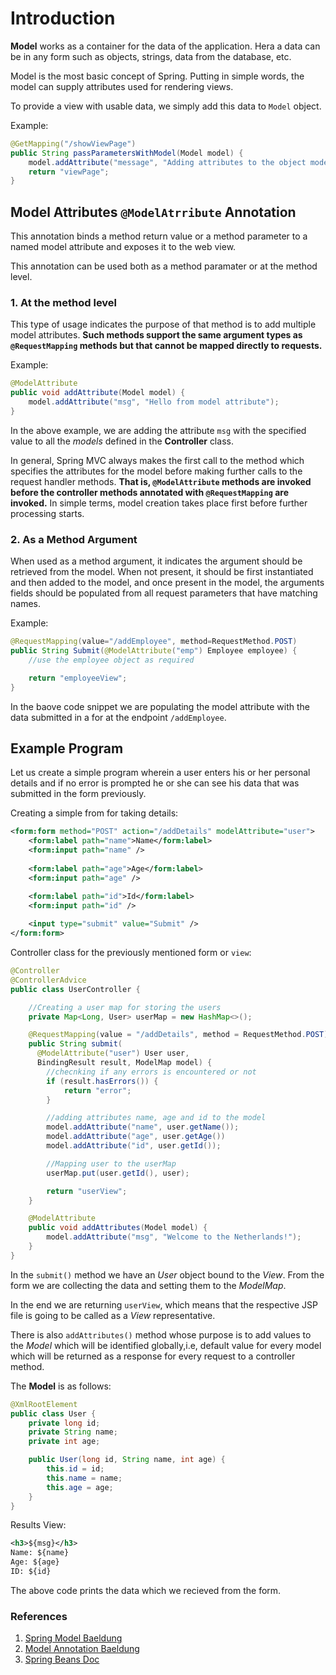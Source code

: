 # Introduction

**Model** works as a container for the data of the application. Hera a data can be in any form such as objects, strings, data from the database, etc.

Model is the most basic concept of Spring. Putting in simple words, the model can supply attributes used for rendering views.

To provide a view with usable data, we simply add this data to ```Model``` object.

Example:

```java
@GetMapping("/showViewPage")
public String passParametersWithModel(Model model) {
    model.addAttribute("message", "Adding attributes to the object model");
    return "viewPage";
}
```

## Model Attributes ```@ModelAtrribute``` Annotation

This annotation binds a method return value or a method parameter to a named model attribute and exposes it to the web view.

This annotation can be used both as a method paramater or at the method level.

### 1. At the method level

This type of usage indicates the purpose of that method is to add multiple model attributes. **Such methods support the same argument types as ```@RequestMapping``` methods but that cannot be mapped directly to requests.**

Example:

```java
@ModelAttribute
public void addAttribute(Model model) {
    model.addAttribute("msg", "Hello from model attribute");
}
```

In the above example, we are adding the attribute ```msg``` with the specified value to all the _models_ defined in the **Controller** class.

In general, Spring MVC always makes the first call to the method which specifies the attributes for the model before making further calls to the request handler methods. **That is, ```@ModelAttribute``` methods are invoked before the controller methods annotated with `@RequestMapping` are invoked.** In simple terms, model creation takes place first before further processing starts.

### 2. As a Method Argument

When used as a method argument, it indicates the argument should be retrieved from the model. When not present, it should be first instantiated and then added to the model, and once present in the model, the arguments fields should be populated from all request parameters that have matching names.

Example:

```java
@RequestMapping(value="/addEmployee", method=RequestMethod.POST)
public String Submit(@ModelAttribute("emp") Employee employee) {
    //use the employee object as required

    return "employeeView";
}
```

In the baove code snippet we are populating the model attribute with the data submitted in a for at the endpoint `/addEmployee`.

## Example Program

Let us create a simple program wherein a user enters his or her personal details and if no error is prompted he or she can see his data that was submitted in the form previously.

Creating a simple from for taking details:

```xml
<form:form method="POST" action="/addDetails" modelAttribute="user">
    <form:label path="name">Name</form:label>
    <form:input path="name" />
    
    <form:label path="age">Age</form:label>
    <form:input path="age" />

    <form:label path="id">Id</form:label>
    <form:input path="id" />
    
    <input type="submit" value="Submit" />
</form:form>
```

Controller class for the previously mentioned form or `view`:

```java
@Controller
@ControllerAdvice
public class UserController {

    //Creating a user map for storing the users
    private Map<Long, User> userMap = new HashMap<>();

    @RequestMapping(value = "/addDetails", method = RequestMethod.POST)
    public String submit(
      @ModelAttribute("user") User user,
      BindingResult result, ModelMap model) {
        //checnking if any errors is encountered or not
        if (result.hasErrors()) {
            return "error";
        }

        //adding attributes name, age and id to the model
        model.addAttribute("name", user.getName());
        model.addAttribute("age", user.getAge())
        model.addAttribute("id", user.getId());

        //Mapping user to the userMap
        userMap.put(user.getId(), user);

        return "userView";
    }

    @ModelAttribute
    public void addAttributes(Model model) {
        model.addAttribute("msg", "Welcome to the Netherlands!");
    }
}
```

In the `submit()` method we have an _User_ object bound to the _View_. From the form we are collecting the data and setting them to the _ModelMap_.

In the end we are returning ``userView``, which means that the respective JSP file is going to be called as a _View_  representative.

There is also `addAttributes()` method whose purpose is to add values to the _Model_ which will be identified globally,i.e, default value for every model which will be returned as a response for every request to a controller method.

The **Model** is as follows:

```java
@XmlRootElement
public class User {
    private long id;
    private String name;
    private int age;

    public User(long id, String name, int age) {
        this.id = id;
        this.name = name;
        this.age = age;
    }
}
```

Results View:

```xml
<h3>${msg}</h3>
Name: ${name}
Age: ${age}
ID: ${id}
```

The above code prints the data which we recieved from the form.

### References

1. [Spring Model Baeldung](https://www.baeldung.com/spring-mvc-model-model-map-model-view)
2. [Model Annotation Baeldung](https://www.baeldung.com/spring-mvc-and-the-modelattribute-annotation)
3. [Spring Beans Doc](https://docs.spring.io/spring-javaconfig/docs/1.0.0.M4/reference/html/ch02s02.html)
